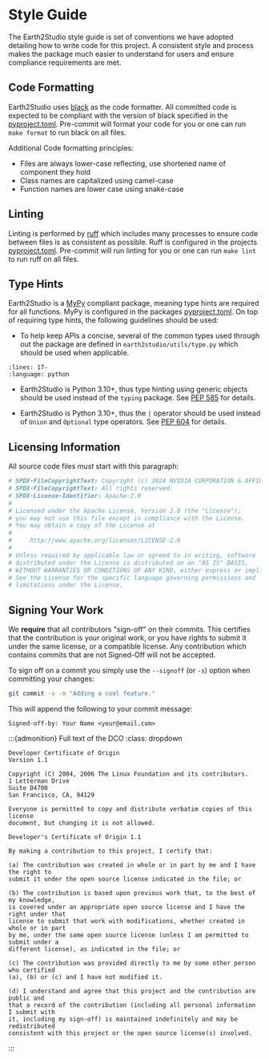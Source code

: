 # Style Guide

The Earth2Studio style guide is set of conventions we have adopted detailing how to
write code for this project. A consistent style and process makes the package much
easier to understand for users and ensure compliance requirements are met.

## Code Formatting

Earth2Studio uses [black](https://github.com/psf/black) as the code formatter.
All committed code is expected to be compliant with the version of black specified in
the [pyproject.toml](https://github.com/NVIDIA/earth2studio/blob/main/pyproject.toml).
Pre-commit will format your code for you or one can run `make format` to run black on
all files.

Additional Code formatting principles:

- Files are always lower-case reflecting, use shortened name of component they hold
- Class names are capitalized using camel-case
- Function names are lower case using snake-case

## Linting

Linting is performed by [ruff](https://github.com/astral-sh/ruff) which includes many
processes to ensure code between files is as consistent as possible.
Ruff is configured in the projects [pyproject.toml](https://github.com/NVIDIA/earth2studio/blob/main/pyproject.toml).
Pre-commit will run linting for you or one can run `make lint` to run ruff on all files.

## Type Hints

Earth2Studio is a [MyPy](https://mypy-lang.org/) compliant package, meaning type hints
are required for all functions.
MyPy is configured in the packages [pyproject.toml](https://github.com/NVIDIA/earth2studio/blob/main/pyproject.toml).
On top of requiring type hints, the following guidelines should be used:

- To help keep APIs a concise, several of the common types used through out
    the package are defined in `earth2studio/utils/type.py` which should be
    used when applicable.

```{literalinclude} ../../../earth2studio/utils/type.py
:lines: 17-
:language: python
```

- Earth2Studio is Python 3.10+, thus type hinting using generic objects should be used
    instead of the `typing` package. See [PEP 585](https://peps.python.org/pep-0585/)
    for details.

- Earth2Studio is Python 3.10+, thus the `|` operator should be used instead of `Union`
    and `Optional` type operators. See [PEP 604](https://peps.python.org/pep-0604/) for
    details.

## Licensing Information

All source code files *must* start with this paragraph:

```bash
# SPDX-FileCopyrightText: Copyright (c) 2024 NVIDIA CORPORATION & AFFILIATES.
# SPDX-FileCopyrightText: All rights reserved.
# SPDX-License-Identifier: Apache-2.0
#
# Licensed under the Apache License, Version 2.0 (the "License");
# you may not use this file except in compliance with the License.
# You may obtain a copy of the License at
#
#     http://www.apache.org/licenses/LICENSE-2.0
#
# Unless required by applicable law or agreed to in writing, software
# distributed under the License is distributed on an "AS IS" BASIS,
# WITHOUT WARRANTIES OR CONDITIONS OF ANY KIND, either express or implied.
# See the License for the specific language governing permissions and
# limitations under the License.
```

## Signing Your Work

We **require** that all contributors "sign-off" on their commits. This certifies that
the contribution is your original work, or you have rights to submit it under the same
license, or a compatible license. Any contribution which contains commits that are not
Signed-Off will not be accepted.

To sign off on a commit you simply use the `--signoff` (or `-s`) option when
committing your changes:

```bash
git commit -s -m "Adding a cool feature."
```

This will append the following to your commit message:

```text
Signed-off-by: Your Name <your@email.com>
```

:::{admonition} Full text of the DCO
:class: dropdown

```text
Developer Certificate of Origin
Version 1.1

Copyright (C) 2004, 2006 The Linux Foundation and its contributors.
1 Letterman Drive
Suite D4700
San Francisco, CA, 94129

Everyone is permitted to copy and distribute verbatim copies of this license
document, but changing it is not allowed.
```

```text
Developer's Certificate of Origin 1.1

By making a contribution to this project, I certify that:

(a) The contribution was created in whole or in part by me and I have the right to
submit it under the open source license indicated in the file; or

(b) The contribution is based upon previous work that, to the best of my knowledge,
is covered under an appropriate open source license and I have the right under that
license to submit that work with modifications, whether created in whole or in part
by me, under the same open source license (unless I am permitted to submit under a
different license), as indicated in the file; or

(c) The contribution was provided directly to me by some other person who certified
(a), (b) or (c) and I have not modified it.

(d) I understand and agree that this project and the contribution are public and
that a record of the contribution (including all personal information I submit with
it, including my sign-off) is maintained indefinitely and may be redistributed
consistent with this project or the open source license(s) involved.

```

:::
